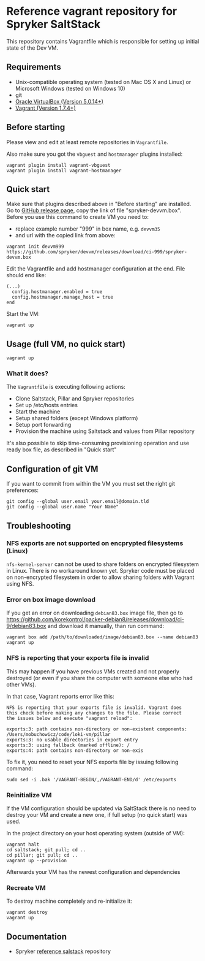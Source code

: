 # Reference vagrant repository for Spryker SaltStack

This repository contains Vagrantfile which is responsible for setting up
initial state of the Dev VM.

## Requirements
 * Unix-compatible operating system (tested on Mac OS X and Linux) or Microsoft Windows (tested on Windows 10)
 * git
 * [Oracle VirtualBox (Version 5.0.14+)](https://www.virtualbox.org/wiki/Downloads)
 * [Vagrant (Version 1.7.4+)](https://www.vagrantup.com/downloads.html)

## Before starting
Please view and edit at least remote repositories in `Vagrantfile`.

Also make sure you got the `vbguest` and `hostmanager` plugins installed:
```
vagrant plugin install vagrant-vbguest
vagrant plugin install vagrant-hostmanager
```

## Quick start
Make sure that plugins described above in "Before starting" are installed.
Go to [GitHub release page](https://github.com/spryker/devvm/releases/latest), copy the link of file "spryker-devvm.box".
Before you use this command to create VM you need to:
* replace example number "999" in box name, e.g. `devvm35` 
* and url with the copied link from above:
```
vagrant init devvm999 https://github.com/spryker/devvm/releases/download/ci-999/spryker-devvm.box
```

Edit the Vagrantfile and add hostmanager configuration at the end. File should end like:
```
(...)
  config.hostmanager.enabled = true
  config.hostmanager.manage_host = true
end
```

Start the VM:
```
vagrant up
```

## Usage (full VM, no quick start)
```
vagrant up
```

### What it does?
The `Vagrantfile` is executing following actions:
 * Clone Saltstack, Pillar and Spryker repositories
 * Set up /etc/hosts entries
 * Start the machine
 * Setup shared folders (except Windows platform)
 * Setup port forwarding
 * Provision the machine using Saltstack and values from Pillar repository

It's also possible to skip time-consuming provisioning operation and use ready box file, as described
in "Quick start"


## Configuration of git VM
If you want to commit from within the VM you must set the right git preferences:

```
git config --global user.email your.email@domain.tld
git config --global user.name "Your Name"
```


## Troubleshooting

### NFS exports are not supported on encprypted filesystems (Linux)
`nfs-kernel-server` can not be used to share folders on encrypted filesystem in Linux. There is no workaround known yet. Spryker code must be placed on non-encrypted filesystem in order to allow sharing folders with Vagrant using NFS.

### Error on box image download
If you get an error on downloading `debian83.box` image file, then go to
https://github.com/korekontrol/packer-debian8/releases/download/ci-9/debian83.box
and download it manually, than run command:

```
vagrant box add /path/to/downloaded/image/debian83.box --name debian83
vagrant up
```

### NFS is reporting that your exports file is invalid
This may happen if you have previous VMs created and not properly destroyed (or even if you share the computer with someone else who had other VMs).

In that case, Vagrant reports error like this:
```
NFS is reporting that your exports file is invalid. Vagrant does
this check before making any changes to the file. Please correct
the issues below and execute "vagrant reload":

exports:3: path contains non-directory or non-existent components: /Users/mobuchowicz/code/loki-vm/pillar
exports:3: no usable directories in export entry
exports:3: using fallback (marked offline): /
exports:4: path contains non-directory or non-exis
```

To fix it, you need to reset your NFS exports file by issuing following command:

```
sudo sed -i .bak '/VAGRANT-BEGIN/,/VAGRANT-END/d' /etc/exports
```


### Reinitialize VM
If the VM configuration should be updated via SaltStack there is no need to destroy your VM and create a new one, if full setup (no quick start) was used.

In the project directory on your host operating system (outside of VM):
```
vagrant halt
cd saltstack; git pull; cd ..
cd pillar; git pull; cd ..
vagrant up --provision
```

Afterwards your VM has the newest configuration and dependencies


### Recreate VM
To destroy machine completely and re-initialize it:
```
vagrant destroy
vagrant up
```

## Documentation
 * Spryker [reference salstack](https://github.com/spryker/saltstack) repository
